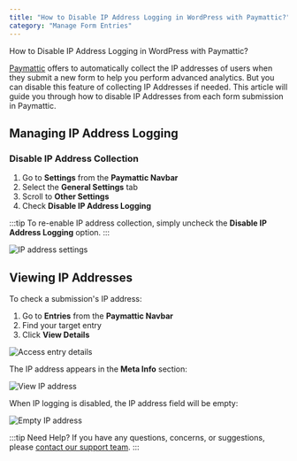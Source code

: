 ```yaml
---
title: "How to Disable IP Address Logging in WordPress with Paymattic?"
category: "Manage Form Entries"
---
```


How to Disable IP Address Logging in WordPress with Paymattic?

[Paymattic](https://paymattic.com/) offers to automatically collect the IP addresses of users when they submit a new form to help you perform advanced analytics. But you can disable this feature of collecting IP Addresses if needed. This article will guide you through how to disable IP Addresses from each form submission in Paymattic.

## Managing IP Address Logging

### Disable IP Address Collection

1. Go to **Settings** from the **Paymattic Navbar**
2. Select the **General Settings** tab
3. Scroll to **Other Settings**
4. Check **Disable IP Address Logging**

:::tip
To re-enable IP address collection, simply uncheck the **Disable IP Address Logging** option.
:::

![IP address settings](/images/manage-form-entries/how-to-disable-ip-address-logging-in-wordpress-with-paymattic/1.-Other-Settings-scaled.webp)

## Viewing IP Addresses

To check a submission's IP address:

1. Go to **Entries** from the **Paymattic Navbar**
2. Find your target entry
3. Click **View Details**

![Access entry details](/images/manage-form-entries/how-to-disable-ip-address-logging-in-wordpress-with-paymattic/2.-desired-form-entry-scaled.webp)

The IP address appears in the **Meta Info** section:

![View IP address](/images/manage-form-entries/how-to-disable-ip-address-logging-in-wordpress-with-paymattic/3.-View-IP-Address-scaled.webp)

When IP logging is disabled, the IP address field will be empty:

![Empty IP address](/images/manage-form-entries/how-to-disable-ip-address-logging-in-wordpress-with-paymattic/4.-empty-ip-address-scaled.webp)

:::tip Need Help?
If you have any questions, concerns, or suggestions, please [contact our support team](https://wpmanageninja.com/support-tickets/).
:::